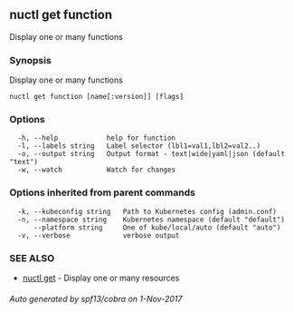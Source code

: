 ## nuctl get function

Display one or many functions

### Synopsis


Display one or many functions

```
nuctl get function [name[:version]] [flags]
```

### Options

```
  -h, --help            help for function
  -l, --labels string   Label selector (lbl1=val1,lbl2=val2..)
  -o, --output string   Output format - text|wide|yaml|json (default "text")
  -w, --watch           Watch for changes
```

### Options inherited from parent commands

```
  -k, --kubeconfig string   Path to Kubernetes config (admin.conf)
  -n, --namespace string    Kubernetes namespace (default "default")
      --platform string     One of kube/local/auto (default "auto")
  -v, --verbose             verbose output
```

### SEE ALSO
* [nuctl get](nuctl_get.md)	 - Display one or many resources

###### Auto generated by spf13/cobra on 1-Nov-2017
